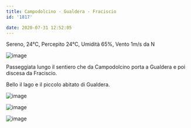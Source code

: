 ```yaml
---
title: Campodolcino - Gualdera - Fraciscio
id: '1817'

date: 2020-07-31 12:52:05
---
```


Sereno, 24°C, Percepito 24°C, Umidità 65%, Vento 1m/s da N

![image](/images/2021/08/IMG_8483_hu182d95aaa45d8b5523c0670bb2522d67_501278_700x0_resize_q75_box.jpg)

Passeggiata lungo il sentiero che da Campodolcino porta a Gualdera e poi discesa da Fraciscio.

Bello il lago e il piccolo abitato di Gualdera.

![image](/images/2021/08/IMG_2452_hu3856d0ebbc5de522632c2666041c7e76_164952_700x0_resize_q75_box.jpg)

![image](/images/2021/08/IMG_2455_hu3856d0ebbc5de522632c2666041c7e76_481870_700x0_resize_q75_box.jpg)

![image](/images/2021/08/IMG_2461_hu3856d0ebbc5de522632c2666041c7e76_360809_700x0_resize_q75_box.jpg)

<!-- ![image](/images/2021/08/20200731-activity-map_huff639597202cf8af6f556b4b4cf3d71d_34434_700x0_resize_box_3.png) -->
